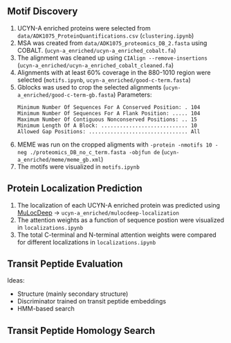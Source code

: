 ## Motif Discovery

1. UCYN-A enriched proteins were selected from `data/ADK1075_ProteinQuantifications.csv` (`clustering.ipynb`)
2. MSA was created from `data/ADK1075_proteomics_DB_2.fasta` using COBALT. (`ucyn-a_enriched/ucyn-a_enriched_cobalt.fa`)
3. The alignment was cleaned up using `CIAlign --remove-insertions` (`ucyn-a_enriched/ucyn-a_enriched_cobalt_cleaned.fa`)
4. Alignments with at least 60% coverage in the 880-1010 region were selected (`motifs.ipynb`, `ucyn-a_enriched/good-c-term.fasta`)
5. Gblocks was used to crop the selected alignments (`ucyn-a_enriched/good-c-term-gb.fasta`) Parameters:
   ```
   Minimum Number Of Sequences For A Conserved Position: . 104
   Minimum Number Of Sequences For A Flank Position: ..... 104
   Maximum Number Of Contiguous Nonconserved Positions: .. 15
   Minimum Length Of A Block: ............................ 10
   Allowed Gap Positions: ................................ All
   ```
6. MEME was run on the cropped aligments with `-protein -nmotifs 10 -neg ./proteomics_DB_no_c_term.fasta -objfun de` (`ucyn-a_enriched/meme/meme_gb.xml`)
7. The motifs were visualized in `motifs.ipynb`

## Protein Localization Prediction

1. The localization of each UCYN-A enriched protein was predicted using [MuLocDeep](https://www.mu-loc.org/) -> `ucyn-a_enriched/mulocdeep-localization`
2. The attention weights as a function of sequence postion were visualized in `localizations.ipynb`
3. The total C-terminal and N-terminal attention weights were compared for different localizations in `localizations.ipynb`

## Transit Peptide Evaluation

Ideas:

- Structure (mainly secondary structure)
- Discriminator trained on transit peptide embeddings
- HMM-based search

## Transit Peptide Homology Search
